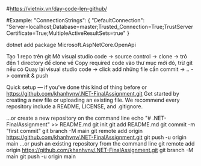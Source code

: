 #https://vietnix.vn/day-code-len-github/

#Example:
"ConnectionStrings": {
    "DefaultConnection": "Server=localhost;Database=master;Trusted_Connection=True;TrustServerCertificate=True;MultipleActiveResultSets=true"
 }
 
 dotnet add package Microsoft.AspNetCore.OpenApi
 
 Tạo 1 repo trên git
Mở visual studio code -> source control -> clone -> trỏ đến 1 directory để clone về
Copy required code vào thư mục mới đó, trừ git nếu có
Quay lại visual studio code -> click add những file cần commit
-> .. -> commit & push

Quick setup — if you’ve done this kind of thing before
or	
https://github.com/khanhvnv/.NET-FinalAssignment.git
Get started by creating a new file or uploading an existing file. We recommend every repository include a README, LICENSE, and .gitignore.

…or create a new repository on the command line
echo "# .NET-FinalAssignment" >> README.md
git init
git add README.md
git commit -m "first commit"
git branch -M main
git remote add origin https://github.com/khanhvnv/.NET-FinalAssignment.git
git push -u origin main
…or push an existing repository from the command line
git remote add origin https://github.com/khanhvnv/.NET-FinalAssignment.git
git branch -M main
git push -u origin main
